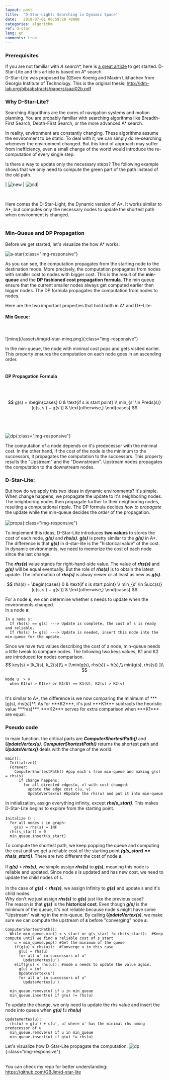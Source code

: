 ```yaml
---
layout: post
title:  "D-Star-Light: Searching in Dynamic Space"
date:   2018-07-01 00:59:29 +0800
categories: algorithm
ref: d-star
lang: en
comments: true
---
```

### **Prerequisites**

If you are not familiar with **A* search**, here is [a great article](http://theory.stanford.edu/~amitp/GameProgramming/AStarComparison.html) to get started. D-Star-Lite and this article is based on A* search.  
D-Star-Lite was proposed by 的Sven Koenig and Maxim Likhachev from Georgia Institute of Technology. This is the original thesis: http://idm-lab.org/bib/abstracts/papers/aaai02b.pdf

### **Why D-Star-Lite?**
Searching Algorithms are the cores of navigation systems and motion planning. You are probably familiar with searching algorithms like Breadth-First Search, Depth-First Search, or the more advanced A* search.

In reality, environment are constantly changing. These algorithms assume the environment to be static. To deal with it, we can simply do re-searching whenever the environment changed. But this kind of approach may suffer from inefficiency, even a small change of the world would introduce the re-computation of every single step.

Is there a way to update only the necessary steps? The following example shows that we only need to compute the green part of the path instead of the old path.

| ![new](/assets/img/d-star-old.png) | ![old](/assets/img/d-star-new.png)|

<br />

Here comes the D-Star-Light, the Dynamic version of A*. It works similar to A*, but computes only the necessary nodes to update the shortest path when environment is changed.
<br />
<br />

### **Min-Queue and DP Propagation**

Before we get started, let's visualize the how A* works:

![a-star](/assets/img/a_star.gif){:class="img-responsive"}

As you can see, the computation propagates from the starting node to the destination mode. More precisely, the computation propagates from nodes with smaller cost to nodes with bigger cost. This is the result of the **min-queue** and the **DP fashioned cost propagation formula**.
The min queue ensure that the current smaller nodes always get computed earlier then bigger nodes. The DP formula propagates the computation from nodes to nodes.


Here are the two important properties that hold both in A* and D*-Lite:

#### **Min Queue**:
<br />
<br />
![minq](/assets/img/d-star-minq.png){:class="img-responsive"}

In the min-queue, the node with minimal cost pops and gets visited earlier. This property ensures the computation on each node goes in an ascending order.
<br />
<br />
#### **DP Propagation Formula**
<br />
<br />

$$
g(s) =
\begin{cases}
0 & \text{if s is start point} \\
min_{s' \in Preds(s)} (c(s, s') + g(s')) & \text{otherwise,}
\end{cases}
$$
<br/>
<br />
<br />

![dp](/assets/img/d-star-dp.png){:class="img-responsive"}

The computation of a node depends on it's predecessor with the minimal cost. In the other hand, if the cost of the node is the minimum to the successors, it propagates the computation to the successors. This property results the "Upstream" and the "Downstream". Upstream nodes propagates the computation to the downstream nodes.

### **D-Star-Lite**:
But how do we apply this two ideas in dynamic environments? It's simple. When change happens, we propagate the update to it's neighboring nodes. The neighboring nodes then propagate further to their neighboring nodes, resulting a computational ripple.
The DP formula decides *how to propagate* the update while the min-queue decides the *order* of the propagation.
<br />
<br />
![propa](/assets/img/d-star-propa.png){:class="img-responsive"}

To implement this ideas, D-Star-Lite introduces **two values** to stores the cost of each node, ***g(s)*** and ***rhs(s)***.
***g(s)*** is pretty similar to the ***g(s)*** in A*. The difference is that ***g(s)*** in d-star-lite is the "historical value" of the cost. In dynamic environments, we need to memorize the cost of each node since the last change.

The ***rhs(s)*** value stands for right-hand-side value. The value of ***rhs(s)*** and ***g(s)*** will be equal eventually. But the role of ***rhs(s)*** is to obtain the latest update. The information of ***rhs(s)*** is alway newer or at least as new as ***g(s)***.

$$
rhs(s) =
\begin{cases}
0 & \text{if s is start point} \\
min_{s' \in Succ(s)} (c(s, s') + g(s')) & \text{otherwise,}
\end{cases}
$$

For a node ***s***, we can determine whether s needs to update when the environments changed.
<br/>
In a node ***s***:
<br />
```
In a node s:
  If rhs(s) == g(s) ---> Update is complete, the cost of s is ready and reliable.
  If rhs(s) != g(s) ---> Update is needed, insert this node into the min-queue for the update.
```



Since we have two values describing the cost of a node, min-queue needs a little tweak to compare nodes. The following two keys values, K1 and K2 are introduced for nodes comparison.
$$
key(s) = [k_1(s), k_2(s)]\\
= [\min(g(s), rhs(s)) + h(s),\\
min(g(s), rhs(s)) ]\\
$$

```
Node u  > v
  when K1(u) > K1(v) or K1(U) == K1(U), K2(u) > K2(v)
```
<br />
It's similar to A*, the difference is we now comparing the minimum of ***[g(s), rhs(s)]**. As for ***K2***, it's just ***K1*** subtracts the heuristic value ***h(s)***. ***K2*** serves for extra comparison when ***K1*** are equal.

### **Pseudo code**


In main function. the critical parts are ***ComputerShortestPath()*** and ***UpdateVertex(u)***.
***ComputerShortestPath()*** returns the shortest path and ***UpdateVertex()*** deals with the change of the world.
```
main():
  Initialize()
  Forever:
    ComputerShortestPath() #pop each s from min-queue and making g(s) = rhs(s)
      if change happens:
        for all directed edges(u, v) with cost changed:
          update the edge cost c(u, v)
          UpdateVertex(u) #Update the rhs(u) and put it into min-queue

```

In initialization, assign everything infinity, except ***rhs(s_start)***. This makes D-Star-Lite begins to explore from the starting point.
```
Initalize（）:
  for all nodes s in graph:
    g(s) = rhs(s) = INF
  rhs(s_start) = 0
  min_queue.insert(s_start)
```
To compute the shortest path, we keep popping the queue and computing the cost until we get a reliable cost of the starting point ***(g(s_start) == rhs(s_start))***. There are two different the cost of node ***s***.
<br />
<br />
If ***g(s)*** > ***rhs(s)***, we simple assign ***rhs(s)*** to ***g(s)***, meaning this node is reliable and updated. Since node s is updated and has new cost, we need to update the child nodes of s.
<br />
<br />
In the case of ***g(s)*** < ***rhs(s)***, we assign Infinity to ***g(s)*** and update s and it's child nodes.  
Why don't we just assign ***rhs(s)*** to ***g(s)*** just like the previous case?  
The reason is that ***g(s)*** is the **historical cost**. Even though ***g(s)*** is the minimum of the queue, it's not reliable because node s might have some "Upstream" waiting in the min-queue. By calling ***UpdateVertex(s)***, we make sure we can compute the upstream of ***s*** before "converging" node ***s***.
```
ComputerShortestPath():
  While min_queue.min() < s_start or g(s_star) != rhs(s_start):  #Keep compute until we find a reliable cost of s_start
    u = min_queue.pop() #Get the minimum of the queue
    if(g(u) > rhs(u)):  #Converge u in this case
      g(u) = rhs(u)
      for all u' in successors of u"
        UpdateVertex(u')
    elif(g(u) < rhs(u)): #node u needs to update the value again.
      g(u) = inf
      UpdateVertex(u')
      for all u' in successors of u"
        UpdateVertex(u')

  min_queue.remove(u) if u in min_queue
  min_queue.insert(u) if g(u) != rhs(u)
```

To update the change, we only need to update the rhs value and insert the node into queue when ***g(u) != rhs(u)***
```
UpdateVertex(u):
  rhs(u) = g(u') + c(u', u) where u' has the minimal rhs among predecessor of u
  min_queue.remove(u) if u in min_queue
  min_queue.insert(u) if g(u) != rhs(u)
```
Let's visualize how D-Star-Lite propagate the computation:
![dp](https://raw.githubusercontent.com/GBJim/d-star-lite/master/demo.gif){:class="img-responsive"}
<br />
<br />

You can check my repo for better understanding:
https://github.com/GBJim/d-star-lite
